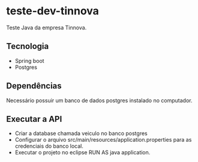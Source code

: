 # teste-dev-tinnova
Teste Java da empresa Tinnova.

## Tecnologia
- Spring boot
- Postgres

## Dependências
Necessário possuir um banco de dados postgres instalado no computador.

## Executar a API
- Criar a database chamada veiculo no banco postgres
- Configurar o arquivo src/main/resources/application.properties para as credenciais do banco local.
- Executar o projeto no eclipse RUN AS java application.
